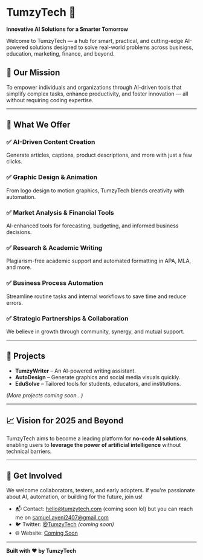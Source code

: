 # TumzyTech 🚀  
**Innovative AI Solutions for a Smarter Tomorrow**

Welcome to TumzyTech — a hub for smart, practical, and cutting-edge AI-powered solutions designed to solve real-world problems across business, education, marketing, finance, and beyond.

## 🌟 Our Mission
To empower individuals and organizations through AI-driven tools that simplify complex tasks, enhance productivity, and foster innovation — all without requiring coding expertise.

---

## 🧠 What We Offer

### ✅ AI-Driven Content Creation  
Generate articles, captions, product descriptions, and more with just a few clicks.

### ✅ Graphic Design & Animation  
From logo design to motion graphics, TumzyTech blends creativity with automation.

### ✅ Market Analysis & Financial Tools  
AI-enhanced tools for forecasting, budgeting, and informed business decisions.

### ✅ Research & Academic Writing  
Plagiarism-free academic support and automated formatting in APA, MLA, and more.

### ✅ Business Process Automation  
Streamline routine tasks and internal workflows to save time and reduce errors.

### ✅ Strategic Partnerships & Collaboration  
We believe in growth through community, synergy, and mutual support.

---

## 📌 Projects

- **TumzyWriter** – An AI-powered writing assistant.
- **AutoDesign** – Generate graphics and social media visuals quickly.
- **EduSolve** – Tailored tools for students, educators, and institutions.

*(More projects coming soon...)*

---

## 📈 Vision for 2025 and Beyond

TumzyTech aims to become a leading platform for **no-code AI solutions**, enabling users to **leverage the power of artificial intelligence** without technical barriers.

---

## 🤝 Get Involved

We welcome collaborators, testers, and early adopters. If you're passionate about AI, automation, or building for the future, join us!

- 📬 Contact: [hello@tumzytech.com](mailto:hello@tumzytech.com) (coming soon lol) but you can reach me on samuel.ayeni2407@gmail.com
- 🐦 Twitter: [@TumzyTech](https://twitter.com/) *(coming soon)*
- 🌐 Website: [Coming Soon](#)

---

**Built with ❤️ by TumzyTech**
